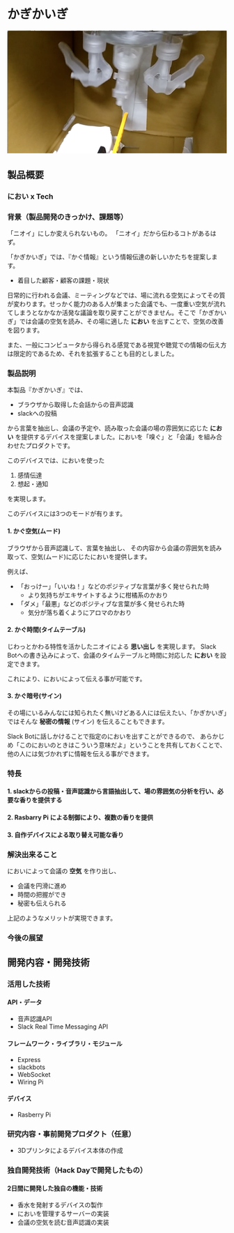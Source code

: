 # かぎかいぎ

[![かぎかいぎデモ1](video/demo2sum.png)](https://raw.githubusercontent.com/jphacks/TK_1703/master/video/demo2.mp4)

## 製品概要
### におい x Tech

### 背景（製品開発のきっかけ、課題等）

「ニオイ」にしか変えられないもの。
「ニオイ」だから伝わるコトがあるはず。

「かぎかいぎ」では、『かぐ情報』という情報伝達の新しいかたちを提案します。


- 着目した顧客・顧客の課題・現状

日常的に行われる会議、ミーティングなどでは、場に流れる空気によってその質が変わります。せっかく能力のある人が集まった会議でも、一度重い空気が流れてしまうとなかなか活発な議論を取り戻すことができません。そこで「かぎかいぎ」では会議の空気を読み、その場に適した **におい** を出すことで、空気の改善を図ります。

また、一般にコンピュータから得られる感覚である視覚や聴覚での情報の伝え方は限定的であるため、それを拡張することも目的としました。

### 製品説明

本製品『かぎかいぎ』では、

- ブラウザから取得した会話からの音声認識
- slackへの投稿

から言葉を抽出し、会議の予定や、読み取った会議の場の雰囲気に応じた **におい** を提供するデバイスを提案しました。においを「嗅ぐ」と「会議」を組み合わせたプロダクトです。

このデバイスでは、においを使った

1. 感情伝達
2. 想起・通知

を実現します。

このデバイスには3つのモードが有ります。

#### 1. かぐ空気(ムード)

ブラウザから音声認識して、言葉を抽出し、
その内容から会議の雰囲気を読み取って、空気(ムード)に応じたにおいを提供します。

例えば、
- 「おっけー」「いいね！」などのポジティブな言葉が多く発せられた時
    - より気持ちがエキサイトするように柑橘系のかおり
-  「ダメ」「最悪」などのポジティブな言葉が多く発せられた時
    - 気分が落ち着くようにアロマのかおり

#### 2. かぐ時間(タイムテーブル)

じわっとかわる特性を活かしたニオイによる **思い出し** を実現します。
Slack Botへの書き込みによって、会議のタイムテーブルと時間に対応した **におい** を設定できます。

これにより、においによって伝える事が可能です。

#### 3. かぐ暗号(サイン)

その場にいるみんなには知られたく無いけどある人には伝えたい、「かぎかいぎ」ではそんな **秘密の情報** (サイン) を伝えることもできます。

Slack Botに話しかけることで指定のにおいを出すことができるので、
あらかじめ「このにおいのときはこういう意味だよ」ということを共有しておくことで、他の人には気づかれずに情報を伝える事ができます。

### 特長

#### 1. slackからの投稿・音声認識から言語抽出して、場の雰囲気の分析を行い、必要な香りを提供する

#### 2. Rasbarry Pi による制御により、複数の香りを提供

#### 3. 自作デバイスによる取り替え可能な香り

### 解決出来ること

においによって会議の **空気** を作り出し、
- 会議を円滑に進め
- 時間の把握ができ
- 秘密も伝えられる

上記のようなメリットが実現できます。

### 今後の展望


## 開発内容・開発技術
### 活用した技術
#### API・データ

* 音声認識API
* Slack Real Time Messaging API

#### フレームワーク・ライブラリ・モジュール

* Express
* slackbots
* WebSocket
* Wiring Pi

#### デバイス

* Rasberry Pi

### 研究内容・事前開発プロダクト（任意）

* 3Dプリンタによるデバイス本体の作成


### 独自開発技術（Hack Dayで開発したもの）
#### 2日間に開発した独自の機能・技術

* 香水を発射するデバイスの製作
* においを管理するサーバーの実装
* 会議の空気を読む音声認識の実装

